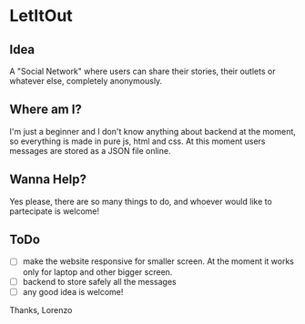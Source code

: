 # LetItOut

## Idea

A "Social Network" where users can share their stories, their outlets or whatever else, completely anonymously.

## Where am I?

I'm just a beginner and I don't know anything about backend at the moment, so everything is made in pure js, html and css.
At this moment users messages are stored as a JSON file online.

## Wanna Help?

Yes please, there are so many things to do, and whoever would like to partecipate is welcome!

## ToDo

- [ ] make the website responsive for smaller screen. At the moment it works only for laptop and other bigger screen.
- [ ] backend to store safely all the messages
- [ ] any good idea is welcome!

Thanks, Lorenzo
